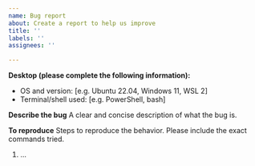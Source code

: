 ```yaml
---
name: Bug report
about: Create a report to help us improve
title: ''
labels: ''
assignees: ''

---
```


**Desktop (please complete the following information):**
 - OS and version: [e.g. Ubuntu 22.04, Windows 11, WSL 2]
- Terminal/shell used: [e.g. PowerShell, bash]

**Describe the bug**
A clear and concise description of what the bug is.

**To reproduce**
Steps to reproduce the behavior. Please include the exact commands tried.
1. ...

